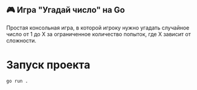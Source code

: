 ## 🎮 Игра "Угадай число" на Go

Простая консольная игра, в которой игроку нужно угадать случайное число от 1 до X за ограниченное количество попыток, где X зависит от сложности.

# Запуск проекта
```bash
go run .
```
